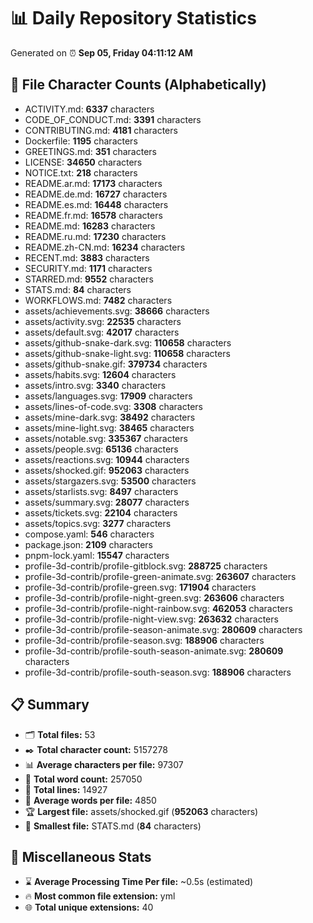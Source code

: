 # 📊 Daily Repository Statistics
Generated on ⏰ **Sep 05, Friday 04:11:12 AM**

## 📂 File Character Counts (Alphabetically)
- ACTIVITY.md: **6337** characters
- CODE_OF_CONDUCT.md: **3391** characters
- CONTRIBUTING.md: **4181** characters
- Dockerfile: **1195** characters
- GREETINGS.md: **351** characters
- LICENSE: **34650** characters
- NOTICE.txt: **218** characters
- README.ar.md: **17173** characters
- README.de.md: **16727** characters
- README.es.md: **16448** characters
- README.fr.md: **16578** characters
- README.md: **16283** characters
- README.ru.md: **17230** characters
- README.zh-CN.md: **16234** characters
- RECENT.md: **3883** characters
- SECURITY.md: **1171** characters
- STARRED.md: **9552** characters
- STATS.md: **84** characters
- WORKFLOWS.md: **7482** characters
- assets/achievements.svg: **38666** characters
- assets/activity.svg: **22535** characters
- assets/default.svg: **42017** characters
- assets/github-snake-dark.svg: **110658** characters
- assets/github-snake-light.svg: **110658** characters
- assets/github-snake.gif: **379734** characters
- assets/habits.svg: **12604** characters
- assets/intro.svg: **3340** characters
- assets/languages.svg: **17909** characters
- assets/lines-of-code.svg: **3308** characters
- assets/mine-dark.svg: **38492** characters
- assets/mine-light.svg: **38465** characters
- assets/notable.svg: **335367** characters
- assets/people.svg: **65136** characters
- assets/reactions.svg: **10944** characters
- assets/shocked.gif: **952063** characters
- assets/stargazers.svg: **53500** characters
- assets/starlists.svg: **8497** characters
- assets/summary.svg: **28077** characters
- assets/tickets.svg: **22104** characters
- assets/topics.svg: **3277** characters
- compose.yaml: **546** characters
- package.json: **2109** characters
- pnpm-lock.yaml: **15547** characters
- profile-3d-contrib/profile-gitblock.svg: **288725** characters
- profile-3d-contrib/profile-green-animate.svg: **263607** characters
- profile-3d-contrib/profile-green.svg: **171904** characters
- profile-3d-contrib/profile-night-green.svg: **263606** characters
- profile-3d-contrib/profile-night-rainbow.svg: **462053** characters
- profile-3d-contrib/profile-night-view.svg: **263632** characters
- profile-3d-contrib/profile-season-animate.svg: **280609** characters
- profile-3d-contrib/profile-season.svg: **188906** characters
- profile-3d-contrib/profile-south-season-animate.svg: **280609** characters
- profile-3d-contrib/profile-south-season.svg: **188906** characters

## 📋 Summary
- 🗂️ **Total files:** 53
- ✒️ **Total character count:** 5157278
- 📊 **Average characters per file:** 97307
- 📝 **Total word count:** 257050
- 🧾 **Total lines:** 14927
- 📐 **Average words per file:** 4850
- 🏆 **Largest file:** assets/shocked.gif (**952063** characters)
- 🥉 **Smallest file:** STATS.md (**84** characters)

## 🌟 Miscellaneous Stats
- ⌛ **Average Processing Time Per file:** ~0.5s (estimated)
- 🔥 **Most common file extension:** yml
- 🌐 **Total unique extensions:** 40
